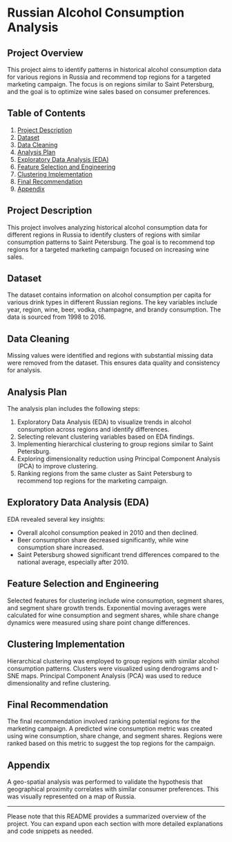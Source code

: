 # Russian Alcohol Consumption Analysis

## Project Overview

This project aims to identify patterns in historical alcohol consumption data for various regions in Russia and recommend top regions for a targeted marketing campaign. The focus is on regions similar to Saint Petersburg, and the goal is to optimize wine sales based on consumer preferences.

## Table of Contents

1. [Project Description](#project-description)
2. [Dataset](#dataset)
3. [Data Cleaning](#data-cleaning)
4. [Analysis Plan](#analysis-plan)
5. [Exploratory Data Analysis (EDA)](#exploratory-data-analysis)
6. [Feature Selection and Engineering](#feature-selection-and-engineering)
7. [Clustering Implementation](#clustering-implementation)
8. [Final Recommendation](#final-recommendation)
9. [Appendix](#appendix)

## Project Description

This project involves analyzing historical alcohol consumption data for different regions in Russia to identify clusters of regions with similar consumption patterns to Saint Petersburg. The goal is to recommend top regions for a targeted marketing campaign focused on increasing wine sales.

## Dataset

The dataset contains information on alcohol consumption per capita for various drink types in different Russian regions. The key variables include year, region, wine, beer, vodka, champagne, and brandy consumption. The data is sourced from 1998 to 2016.

## Data Cleaning

Missing values were identified and regions with substantial missing data were removed from the dataset. This ensures data quality and consistency for analysis.

## Analysis Plan

The analysis plan includes the following steps:

1. Exploratory Data Analysis (EDA) to visualize trends in alcohol consumption across regions and identify differences.
2. Selecting relevant clustering variables based on EDA findings.
3. Implementing hierarchical clustering to group regions similar to Saint Petersburg.
4. Exploring dimensionality reduction using Principal Component Analysis (PCA) to improve clustering.
5. Ranking regions from the same cluster as Saint Petersburg to recommend top regions for the marketing campaign.

## Exploratory Data Analysis (EDA)

EDA revealed several key insights:

- Overall alcohol consumption peaked in 2010 and then declined.
- Beer consumption share decreased significantly, while wine consumption share increased.
- Saint Petersburg showed significant trend differences compared to the national average, especially after 2010.

## Feature Selection and Engineering

Selected features for clustering include wine consumption, segment shares, and segment share growth trends. Exponential moving averages were calculated for wine consumption and segment shares, while share change dynamics were measured using share point change differences.

## Clustering Implementation

Hierarchical clustering was employed to group regions with similar alcohol consumption patterns. Clusters were visualized using dendrograms and t-SNE maps. Principal Component Analysis (PCA) was used to reduce dimensionality and refine clustering.

## Final Recommendation

The final recommendation involved ranking potential regions for the marketing campaign. A predicted wine consumption metric was created using wine consumption, share change, and segment shares. Regions were ranked based on this metric to suggest the top regions for the campaign.

## Appendix

A geo-spatial analysis was performed to validate the hypothesis that geographical proximity correlates with similar consumer preferences. This was visually represented on a map of Russia.

---

Please note that this README provides a summarized overview of the project. You can expand upon each section with more detailed explanations and code snippets as needed.